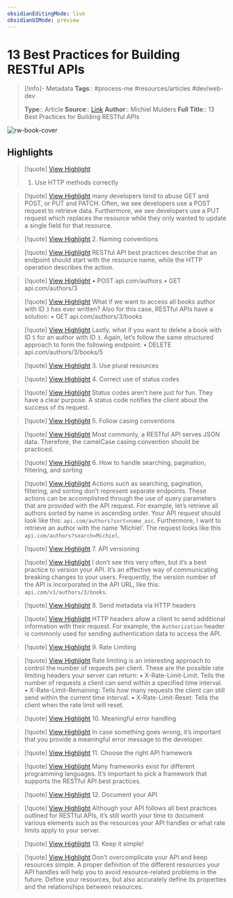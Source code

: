 ```yaml
---
obsidianEditingMode: live
obsidianUIMode: preview
---
```

# 13 Best Practices for Building RESTful APIs

> [!info]- Metadata
> **Tags**:: #process-me #resources/articles #dev/web-dev
> 
> **Type**:: Article
> **Source**:: [Link](https://www.sitepoint.com/build-restful-apis-best-practices/)
> **Author**:: Michiel Mulders
> **Full Title**:: 13 Best Practices for Building RESTful APIs

![rw-book-cover](https://uploads.sitepoint.com/wp-content/uploads/2020/08/1597808919build-restful-api.png)

## Highlights

> [!quote] [View Highlight](https://read.readwise.io/read/01gq0e947y3dg8qyn6qcwtwk6d)
> 1. Use HTTP methods correctly


> [!quote] [View Highlight](https://read.readwise.io/read/01gq0ea4zwq9s3v7wjs8kx7mqn)
> many developers tend to abuse GET and POST, or PUT and PATCH. Often, we see developers use a POST request to retrieve data. Furthermore, we see developers use a PUT request which replaces the resource while they only wanted to update a single field for that resource.


> [!quote] [View Highlight](https://read.readwise.io/read/01gq0eahhg4xhtg866xck7q8ey)
> 2. Naming conventions


> [!quote] [View Highlight](https://read.readwise.io/read/01gq0edrd8gh3caqrd3s9zp72k)
> RESTful API best practices describe that an endpoint should start with the resource name, while the HTTP operation describes the action.


> [!quote] [View Highlight](https://read.readwise.io/read/01gq0edwbbnhntt4pppxw5ahg8)
> • POST api.com/authors
> • GET api.com/authors/3


> [!quote] [View Highlight](https://read.readwise.io/read/01gq0eg9epewxw7cxph4nth63r)
> What if we want to access all books author with ID `3` has ever written? Also for this case, RESTful APIs have a solution:
> • GET api.com/authors/3/books


> [!quote] [View Highlight](https://read.readwise.io/read/01gq0egr4pw3cpdwp13kfyrpjb)
> Lastly, what if you want to delete a book with ID `5` for an author with ID `3`. Again, let’s follow the same structured approach to form the following endpoint:
> • DELETE api.com/authors/3/books/5


> [!quote] [View Highlight](https://read.readwise.io/read/01gq0ejfk0s0k1p97cyh55a3tm)
> 3. Use plural resources


> [!quote] [View Highlight](https://read.readwise.io/read/01gq0emn8t98brmd76s8azyy4e)
> 4. Correct use of status codes


> [!quote] [View Highlight](https://read.readwise.io/read/01gq0emz8tazgxfesqm1mj6mtq)
> Status codes aren’t here just for fun. They have a clear purpose. A status code notifies the client about the success of its request.


> [!quote] [View Highlight](https://read.readwise.io/read/01gq0ep389n9at2zvac6vn64y0)
> 5. Follow casing conventions


> [!quote] [View Highlight](https://read.readwise.io/read/01gq0epgt0krc3draffjzkd03g)
> Most commonly, a RESTful API serves JSON data. Therefore, the camelCase casing convention should be practiced.


> [!quote] [View Highlight](https://read.readwise.io/read/01gq0eqcy3vxwy4hwhpexn955v)
> 6. How to handle searching, pagination, filtering, and sorting


> [!quote] [View Highlight](https://read.readwise.io/read/01gq0es77tf43vm56p4e63hsn6)
> Actions such as searching, pagination, filtering, and sorting don’t represent separate endpoints. These actions can be accomplished through the use of query parameters that are provided with the API request.
> For example, let’s retrieve all authors sorted by name in ascending order. Your API request should look like this: `api.com/authors?sort=name_asc`.
> Furthermore, I want to retrieve an author with the name ‘Michiel’. The request looks like this `api.com/authors?search=Michiel`.


> [!quote] [View Highlight](https://read.readwise.io/read/01gq0esg7kzr9k4ztnkx0k86c2)
> 7. API versioning


> [!quote] [View Highlight](https://read.readwise.io/read/01gq0et0x94x0rht5dqycx4r3h)
> I don’t see this very often, but it’s a best practice to version your API. It’s an effective way of communicating breaking changes to your users.
> Frequently, the version number of the API is incorporated in the API URL, like this: `api.com/v1/authors/3/books`.


> [!quote] [View Highlight](https://read.readwise.io/read/01gq0evbgmf0fsx2cm777ns7jj)
> 8. Send metadata via HTTP headers


> [!quote] [View Highlight](https://read.readwise.io/read/01gq0evwjde011d9apabqrtt3v)
> HTTP headers allow a client to send additional information with their request. For example, the `Authorization` header is commonly used for sending authentication data to access the API.


> [!quote] [View Highlight](https://read.readwise.io/read/01gq0ewf5454gaca9x51e74fmd)
> 9. Rate Limiting


> [!quote] [View Highlight](https://read.readwise.io/read/01gq0exnc53rpw4x96krxexyjx)
> Rate limiting is an interesting approach to control the number of requests per client. These are the possible rate limiting headers your server can return:
> • X-Rate-Limit-Limit: Tells the number of requests a client can send within a specified time interval.
> • X-Rate-Limit-Remaining: Tells how many requests the client can still send within the current time interval.
> • X-Rate-Limit-Reset: Tells the client when the rate limit will reset.


> [!quote] [View Highlight](https://read.readwise.io/read/01gq0ext7x8dqgj0wfrxev6113)
> 10. Meaningful error handling


> [!quote] [View Highlight](https://read.readwise.io/read/01gq0ez16dmd1wyxzvycye62n1)
> In case something goes wrong, it’s important that you provide a meaningful error message to the developer.


> [!quote] [View Highlight](https://read.readwise.io/read/01gq0ez8r2x3g1abkgb2a6djm6)
> 11. Choose the right API framework


> [!quote] [View Highlight](https://read.readwise.io/read/01gq0ezn4680220g9aw85q3x5a)
> Many frameworks exist for different programming languages. It’s important to pick a framework that supports the RESTful API best practices.


> [!quote] [View Highlight](https://read.readwise.io/read/01gq0f75g7sytd562cgggc5baw)
> 12. Document your API


> [!quote] [View Highlight](https://read.readwise.io/read/01gq0f7z3ss92bt6f8f3qgj7sv)
> Although your API follows all best practices outlined for RESTful APIs, it’s still worth your time to document various elements such as the resources your API handles or what rate limits apply to your server.


> [!quote] [View Highlight](https://read.readwise.io/read/01gq0f832pkawyqe8j1r2pmc3q)
> 13. Keep it simple!


> [!quote] [View Highlight](https://read.readwise.io/read/01gq0fcxr6xaz256389jccnm24)
> Don’t overcomplicate your API and keep resources simple. A proper definition of the different resources your API handles will help you to avoid resource-related problems in the future. Define your resources, but also accurately define its properties and the relationships between resources.

